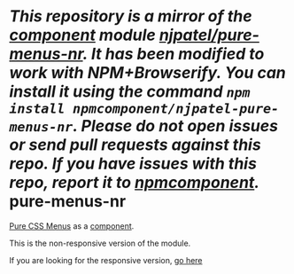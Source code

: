 *This repository is a mirror of the [component](http://component.io) module [njpatel/pure-menus-nr](http://github.com/njpatel/pure-menus-nr). It has been modified to work with NPM+Browserify. You can install it using the command `npm install npmcomponent/njpatel-pure-menus-nr`. Please do not open issues or send pull requests against this repo. If you have issues with this repo, report it to [npmcomponent](https://github.com/airportyh/npmcomponent).*
pure-menus-nr
=============

[Pure CSS Menus](http://purecss.io/menus) as a [component](https://github.com/component/component).

This is the non-responsive version of the module.

If you are looking for the responsive version, [go here](https://github.com/njpatel/pure-menus)

